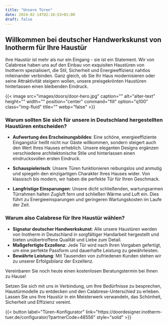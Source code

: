 ```yaml
---
title: "Unsere Türen"
date: 2024-02-14T02:18:53+01:00
draft: false
---
```

## Willkommen bei deutscher Handwerkskunst von Inotherm für Ihre Haustür

Ihre Haustür ist mehr als nur ein Eingang - sie ist ein Statement. Wir von Calabrese haben uns auf den Einbau von exquisiten Haustüren von Inotherm spezialisiert, die Stil, Sicherheit und Energieeffizienz nahtlos miteinander verbinden. Ganz gleich, ob Sie Ihr Haus modernisieren oder seine Attraktivität steigern wollen, unsere preisgekrönten Haustüren hinterlassen einen bleibenden Eindruck.

{{< image src="images/doors/door-hero.jpg" caption="" alt="alter-text" height="" width="" position="center" command="fill" option="q100" class="img-fluid" title=""  webp="false" >}}

### Warum sollten Sie sich für unsere in Deutschland hergestellten Haustüren entscheiden?

- **Aufwertung des Erscheinungsbildes**: Eine schöne, energieeffiziente Eingangstür heißt nicht nur Gäste willkommen, sondern steigert auch den Wert Ihres Hauses erheblich. Unsere eleganten Designs ergänzen verschiedene architektonische Stile und hinterlassen einen eindrucksvollen ersten Eindruck.

- **Schauspielerisch**: Unsere Türen funktionieren reibungslos und anmutig und spiegeln den einzigartigen Charakter Ihres Hauses wider. Von klassisch bis modern, wir haben die perfekte Tür für Ihren Geschmack.

- **Langfristige Einsparungen**: Unsere dicht schließenden, wartungsarmen Türrahmen halten Zugluft fern und schließen Wärme und Luft ein. Dies führt zu Energieeinsparungen und geringeren Wartungskosten im Laufe der Zeit.

### Warum also Calabrese für Ihre Haustür wählen?

- **Signatur deutscher Handwerkskunst**: Alle unsere Haustüren werden von Inotherm in Deutschland in sorgfältiger Handarbeit hergestellt und bieten unübertroffene Qualität und Liebe zum Detail.
- **Maßgefertigte Exzellenz**: Jede Tür wird nach Ihren Vorgaben gefertigt, um eine perfekte Passform und dauerhafte Leistung zu gewährleisten.
- **Bewährte Leistung**: Mit Tausenden von zufriedenen Kunden stehen wir zu unserer Erfolgsbilanz der Exzellenz.

Vereinbaren Sie noch heute einen kostenlosen Beratungstermin bei Ihnen zu Hause!

Setzen Sie sich mit uns in Verbindung, um Ihre Bedürfnisse zu besprechen, Haustürmodelle zu entdecken und den Calabrese-Unterschied zu erleben. Lassen Sie uns Ihre Haustür in ein Meisterwerk verwandeln, das Schönheit, Sicherheit und Effizienz vereint.

<div style="display: flex; justify-content: center;">
    {{< button label="Türen-Konfigurator" link="https://doordesigner.inotherm-tuer.de/configurator/?partnerCode=48556" style="solid" >}}
</div>
